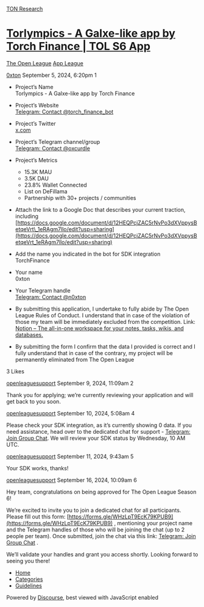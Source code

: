 [TON Research](/)

# [Torlympics - A Galxe-like app by Torch Finance | TOL S6 App](/t/torlympics-a-galxe-like-app-by-torch-finance-tol-s6-app/31214)

[The Open League](/c/the-open-league/app-leaderboard/58)  [App League](/c/the-open-league/app-leaderboard/58) 

    

[0xton](https://tonresear.ch/u/0xton)  September 5, 2024, 6:20pm  1

*   Project’s Name  
    Torlympics - A Galxe-like app by Torch Finance
    
*   Project’s Website  
    [Telegram: Contact @torch\_finance\_bot](https://t.me/torch_finance_bot/torlympics)
    
*   Project’s Twitter  
    [x.com](https://x.com/TorchTon)
    
*   Project’s Telegram channel/group  
    [Telegram: Contact @oxcurdle](https://t.me/oxcurdle)
    
*   Project’s Metrics
    
    *   15.3K MAU
    *   3.5K DAU
    *   23.8% Wallet Connected
    *   List on DeFillama
    *   Partnership with 30+ projects / communities
*   Attach the link to a Google Doc that describes your current traction, including  
    [https://docs.google.com/document/d/12HEQPcjZAC5rNvPo3dXVppysBetqeVrt\_1eRAgm7llo/edit?usp=sharing](https://docs.google.com/document/d/12HEQPcjZAC5rNvPo3dXVppysBetqeVrt_1eRAgm7llo/edit?usp=sharing)
    
*   Add the name you indicated in the bot for SDK integration  
    TorchFinance
    
*   Your name  
    0xton
    
*   Your Telegram handle  
    [Telegram: Contact @n0xton](https://t.me/n0xton)
    
*   By submitting this application, I undertake to fully abide by The Open League Rules of Conduct. I understand that in case of the violation of those my team will be immediately excluded from the competition. Link: [Notion – The all-in-one workspace for your notes, tasks, wikis, and databases.](https://ton-org.notion.site/The-Open-League-Rules-of-Conduct-04f4a0fedf1a401687075f5efd83de68)
    
*   By submitting the form I confirm that the data I provided is correct and I fully understand that in case of the contrary, my project will be permanently eliminated from The Open League
    

  3 Likes

[openleaguesupport](https://tonresear.ch/u/openleaguesupport) September 9, 2024, 11:09am  2

Thank you for applying; we’re currently reviewing your application and will get back to you soon.

 

[openleaguesupport](https://tonresear.ch/u/openleaguesupport) September 10, 2024, 5:08am  4

Please check your SDK integration, as it’s currently showing 0 data. If you need assistance, head over to the dedicated chat for support - [Telegram: Join Group Chat](https://t.me/+ZOa8GSiVpyxmMWFi). We will review your SDK status by Wednesday, 10 AM UTC.

 

[openleaguesupport](https://tonresear.ch/u/openleaguesupport) September 11, 2024, 9:43am  5

Your SDK works, thanks!

 

[openleaguesupport](https://tonresear.ch/u/openleaguesupport) September 16, 2024, 10:09am  6

Hey team, congratulations on being approved for The Open League Season 6!

We’re excited to invite you to join a dedicated chat for all participants. Please fill out this form: [https://forms.gle/WHzLpT9EcK79KPUB9](https://forms.gle/WHzLpT9EcK79KPUB9) , mentioning your project name and the Telegram handles of those who will be joining the chat (up to 2 people per team). Once submitted, join the chat via this link: [Telegram: Join Group Chat](https://t.me/+TbKriSZt35BiNmUy) .

We’ll validate your handles and grant you access shortly. Looking forward to seeing you there!

 

*   [Home](/)
*   [Categories](/categories)
*   [Guidelines](/guidelines)

Powered by [Discourse](https://www.discourse.org), best viewed with JavaScript enabled